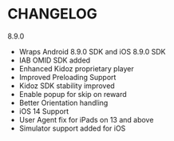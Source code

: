CHANGELOG
=========
8.9.0
- Wraps Android 8.9.0 SDK and iOS 8.9.0 SDK
- IAB OMID SDK added
- Enhanced Kidoz proprietary player
- Improved Preloading Support
- Kidoz SDK stability improved
- Enable popup for skip on reward
- Better Orientation handling
- iOS 14 Support
- User Agent fix for iPads on 13 and above
- Simulator support added for iOS